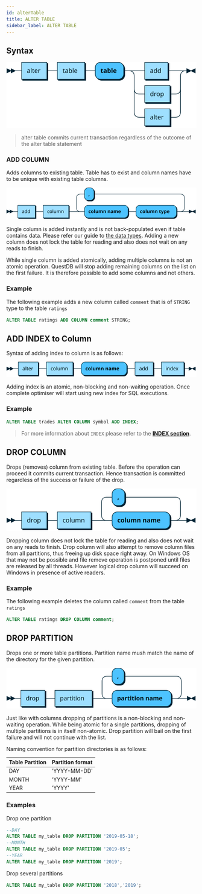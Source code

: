 ```yaml
---
id: alterTable
title: ALTER TABLE
sidebar_label: ALTER TABLE
---
```


## Syntax

![alt-text](assets/alter-table.svg)

> alter table commits current transaction regardless of the outcome of the alter table statement

### ADD COLUMN

Adds columns to existing table. Table has to exist and column names have to be unique with existing table columns. 

![alt-text](assets/alter-table-add-column.svg)

Single column is added instantly and is not back-populated even if table contains data. Please refer our guide to [the data types](datatypes.md).
Adding a new column does not lock the table for reading and also does not wait on any reads to finish.

While single column is added atomically, adding multiple columns is not an atomic operation. QuestDB will stop adding remaining columns on the list on the first failure.
It is therefore possible to add some columns and not others.

### Example
The following example adds a new column called `comment` that is of `STRING` type to the table `ratings`

```sql
ALTER TABLE ratings ADD COLUMN comment STRING;
```

## ADD INDEX to Column

Syntax of adding index to column is as follows:

![alt-text](assets/alter-table-add-index.svg)

Adding index is an atomic, non-blocking and non-waiting operation. Once complete optimiser will start using new index for SQL executions.

### Example
```sql
ALTER TABLE trades ALTER COLUMN symbol ADD INDEX;
```

> For more information about `INDEX` please refer to the **[INDEX section](sqlINDEX.md)**.

## DROP COLUMN

Drops (removes) column from existing table. Before the operation can proceed it commits current transaction. Hence transaction
is committed regardless of the success or failure of the drop.  

![alt-text](assets/alter-table-drop-column.svg)

Dropping column does not lock the table for reading and also does not wait on any reads to finish. Drop column will also attempt to
remove column files from all partitions, thus freeing up disk space right away. On Windows OS that may not be possible and
file remove operation is postponed until files are released by all threads. However logical drop column will succeed on Windows in
presence of active readers.

### Example
The following example deletes the column called `comment` from the table `ratings`

```sql
ALTER TABLE ratings DROP COLUMN comment;
```

## DROP PARTITION

Drops one or more table partitions. Partition name mush match the name of the directory for the given partition.

![alt-text](assets/alter-table-drop-partition.svg)

Just like with columns dropping of partitions is a non-blocking and non-waiting operation. While being atomic for a single partitions, dropping of
multiple partitions is in itself non-atomic. Drop partition will bail on the first failure and will not continue with the list.

Naming convention for partition directories is as follows:

| Table Partition                           | Partition format                                  |
|-------------------------------------------|---------------------------------------------------|
|DAY                                        |'YYYY-MM-DD'                                       |
|MONTH                                      |'YYYY-MM'                                          |
|YEAR                                       |'YYYY'                                             |

### Examples
Drop one partition
```sql
--DAY
ALTER TABLE my_table DROP PARTITION '2019-05-18';
--MONTH
ALTER TABLE my_table DROP PARTITION '2019-05';
--YEAR
ALTER TABLE my_table DROP PARTITION '2019';
```

Drop several partitions
```sql
ALTER TABLE my_table DROP PARTITION '2018','2019';
```
